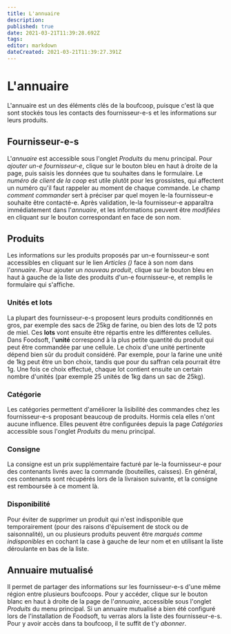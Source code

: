 ```yaml
---
title: L'annuaire
description: 
published: true
date: 2021-03-21T11:39:28.692Z
tags: 
editor: markdown
dateCreated: 2021-03-21T11:39:27.391Z
---
```


# L'annuaire
L'annuaire est un des éléments clés de la boufcoop, puisque c'est là que sont stockés tous les contacts des fournisseur-e-s et les informations sur leurs produits.

## Fournisseur-e-s
L'*annuaire* est accessible sous l'onglet *Produits* du menu principal. Pour *ajouter un-e fournisseur-e*, clique sur le bouton bleu en haut à droite de la page, puis saisis les données que tu souhaites dans le formulaire. Le *numéro de client de la coop* est utile plutôt pour les grossistes, qui affectent un numéro qu'il faut rappeler au moment de chaque commande. Le champ *comment commander* sert à préciser par quel moyen le-la fournisseur-e souhaite être contacté-e. Après validation, le-la fournisseur-e apparaîtra immédiatement dans l'*annuaire*, et les informations peuvent être *modifiées* en cliquant sur le bouton correspondant en face de son nom.

## Produits
Les informations sur les produits proposés par un-e fournisseur-e sont accessibles en cliquant sur le lien *Articles ()* face à son nom dans l'*annuaire*. Pour ajouter un *nouveau produit*, clique sur le bouton bleu en haut à gauche de la liste des produits d'un-e fournisseur-e, et remplis le formulaire qui s'affiche.

### Unités et lots
La plupart des fournisseur-e-s proposent leurs produits conditionnés en gros, par exemple des sacs de 25kg de farine, ou bien des lots de 12 pots de miel. Ces **lots** vont ensuite être répartis entre les différentes cellules. Dans Foodsoft, l'**unité** correspond à la plus petite quantité du produit qui peut être commandée par une cellule. Le choix d'une unité pertinente dépend bien sûr du produit considéré. Par exemple, pour la farine une unité de 1kg peut être un bon choix, tandis que pour du saffran cela pourrait être 1g. Une fois ce choix effectué, chaque lot contient ensuite un certain nombre d'unités (par exemple 25 unités de 1kg dans un sac de 25kg).

### Catégorie
Les catégories permettent d'améliorer la lisibilité des commandes chez les fournisseur-e-s proposant beaucoup de produits. Hormis cela elles n'ont aucune influence. Elles peuvent être configurées depuis la page *Catégories* accessible sous l'onglet *Produits* du menu principal.

### Consigne
La consigne est un prix supplémentaire facturé par le-la fournisseur-e pour des contenants livrés avec la commande (bouteilles, caisses). En général, ces contenants sont récupérés lors de la livraison suivante, et la consigne est remboursée à ce moment là.

### Disponibilité
Pour éviter de supprimer un produit qui n'est indisponible que temporairement (pour des raisons d'épuisement de stock ou de saisonnalité), un ou plusieurs produits peuvent être *marqués comme indisponibles* en cochant la case à gauche de leur nom et en utilisant la liste déroulante en bas de la liste.

## Annuaire mutualisé
Il permet de partager des informations sur les fournisseur-e-s d'une même région entre plusieurs boufcoops. Pour y accéder, clique sur le bouton blanc en haut à droite de la page de l'*annuaire*, accessible sous l'onglet *Produits* du menu principal. Si un annuaire mutualisé a bien été configuré lors de l'installation de Foodsoft, tu verras alors la liste des fournisseur-e-s. Pour y avoir accès dans ta boufcoop, il te suffit de t'y *abonner*.